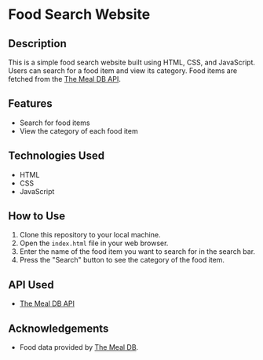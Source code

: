 # Food Search Website

## Description
This is a simple food search website built using HTML, CSS, and JavaScript. Users can search for a food item and view its category. Food items are fetched from the [The Meal DB API](https://www.themealdb.com/api/json/v1/1/search.php).

## Features
- Search for food items
- View the category of each food item

## Technologies Used
- HTML
- CSS
- JavaScript

## How to Use
1. Clone this repository to your local machine.
2. Open the `index.html` file in your web browser.
3. Enter the name of the food item you want to search for in the search bar.
4. Press the "Search" button to see the category of the food item.

## API Used
- [The Meal DB API](https://www.themealdb.com/api/json/v1/1/search.php)

## Acknowledgements
- Food data provided by [The Meal DB](https://www.themealdb.com/).

